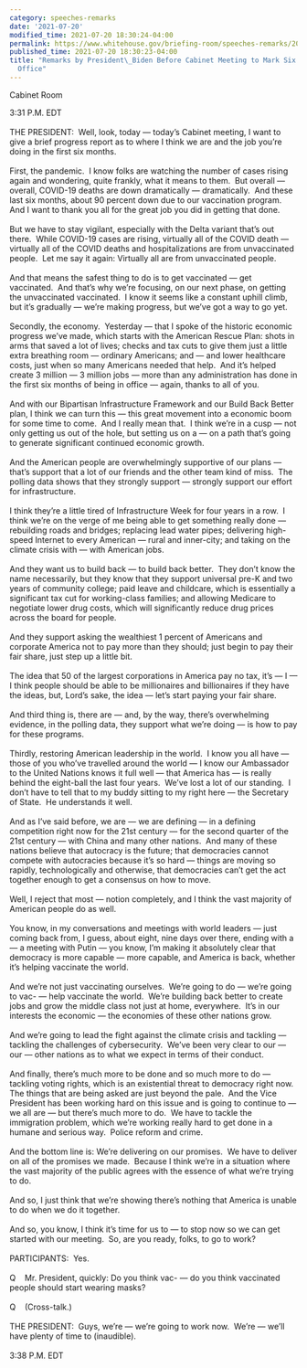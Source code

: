 ```yaml
---
category: speeches-remarks
date: '2021-07-20'
modified_time: 2021-07-20 18:30:24-04:00
permalink: https://www.whitehouse.gov/briefing-room/speeches-remarks/2021/07/20/remarks-by-president-biden-before-cabinet-meeting-to-mark-six-months-in-office/
published_time: 2021-07-20 18:30:23-04:00
title: "Remarks by President\_Biden Before Cabinet Meeting to Mark Six Months in\_\
  Office"
---
```

 
Cabinet Room

3:31 P.M. EDT  
   
THE PRESIDENT:  Well, look, today — today’s Cabinet meeting, I want to
give a brief progress report as to where I think we are and the job
you’re doing in the first six months.  
   
First, the pandemic.  I know folks are watching the number of cases
rising again and wondering, quite frankly, what it means to them.  But
overall — overall, COVID-19 deaths are down dramatically —
dramatically.  And these last six months, about 90 percent down due to
our vaccination program.  And I want to thank you all for the great job
you did in getting that done.   
   
But we have to stay vigilant, especially with the Delta variant that’s
out there.  While COVID-19 cases are rising, virtually all of the COVID
death — virtually all of the COVID deaths and hospitalizations are from
unvaccinated people.  Let me say it again: Virtually all are from
unvaccinated people.  
   
And that means the safest thing to do is to get vaccinated — get
vaccinated.  And that’s why we’re focusing, on our next phase, on
getting the unvaccinated vaccinated.  I know it seems like a constant
uphill climb, but it’s gradually — we’re making progress, but we’ve got
a way to go yet.  
   
Secondly, the economy.  Yesterday — that I spoke of the historic
economic progress we’ve made, which starts with the American Rescue
Plan: shots in arms that saved a lot of lives; checks and tax cuts to
give them just a little extra breathing room — ordinary Americans; and —
and lower healthcare costs, just when so many Americans needed that
help.  And it’s helped create 3 million — 3 million jobs — more than any
administration has done in the first six months of being in office —
again, thanks to all of you.   
   
And with our Bipartisan Infrastructure Framework and our Build Back
Better plan, I think we can turn this — this great movement into a
economic boom for some time to come.  And I really mean that.  I think
we’re in a cusp — not only getting us out of the hole, but setting us on
a — on a path that’s going to generate significant continued economic
growth.   
   
And the American people are overwhelmingly supportive of our plans —
that’s support that a lot of our friends and the other team kind of
miss.  The polling data shows that they strongly support — strongly
support our effort for infrastructure.  
   
I think they’re a little tired of Infrastructure Week for four years in
a row.  I think we’re on the verge of me being able to get something
really done — rebuilding roads and bridges; replacing lead water pipes;
delivering high-speed Internet to every American — rural and inner-city;
and taking on the climate crisis with — with American jobs.  
   
And they want us to build back — to build back better.  They don’t know
the name necessarily, but they know that they support universal pre-K
and two years of community college; paid leave and childcare, which is
essentially a significant tax cut for working-class families; and
allowing Medicare to negotiate lower drug costs, which will
significantly reduce drug prices across the board for people.  
   
And they support asking the wealthiest 1 percent of Americans and
corporate America not to pay more than they should; just begin to pay
their fair share, just step up a little bit.   
   
The idea that 50 of the largest corporations in America pay no tax, it’s
— I — I think people should be able to be millionaires and billionaires
if they have the ideas, but, Lord’s sake, the idea — let’s start paying
your fair share.  
   
And third thing is, there are — and, by the way, there’s overwhelming
evidence, in the polling data, they support what we’re doing — is how to
pay for these programs.   
   
Thirdly, restoring American leadership in the world.  I know you all
have — those of you who’ve travelled around the world — I know our
Ambassador to the United Nations knows it full well — that America has —
is really behind the eight-ball the last four years.  We’ve lost a lot
of our standing.  I don’t have to tell that to my buddy sitting to my
right here — the Secretary of State.  He understands it well.  
   
And as I’ve said before, we are — we are defining — in a defining
competition right now for the 21st century — for the second quarter of
the 21st century — with China and many other nations.  And many of these
nations believe that autocracy is the future; that democracies cannot
compete with autocracies because it’s so hard — things are moving so
rapidly, technologically and otherwise, that democracies can’t get the
act together enough to get a consensus on how to move.  
   
Well, I reject that most — notion completely, and I think the vast
majority of American people do as well.  
   
You know, in my conversations and meetings with world leaders — just
coming back from, I guess, about eight, nine days over there, ending
with a — a meeting with Putin — you know, I’m making it absolutely clear
that democracy is more capable — more capable, and America is back,
whether it’s helping vaccinate the world.   
   
And we’re not just vaccinating ourselves.  We’re going to do — we’re
going to vac- — help vaccinate the world.  We’re building back better to
create jobs and grow the middle class not just at home, everywhere. 
It’s in our interests the economic — the economies of these other
nations grow.   
   
And we’re going to lead the fight against the climate crisis and
tackling — tackling the challenges of cybersecurity.  We’ve been very
clear to our — our — other nations as to what we expect in terms of
their conduct.  
   
And finally, there’s much more to be done and so much more to do —
tackling voting rights, which is an existential threat to democracy
right now.  The things that are being asked are just beyond the pale. 
And the Vice President has been working hard on this issue and is going
to continue to — we all are — but there’s much more to do.  We have to
tackle the immigration problem, which we’re working really hard to get
done in a humane and serious way.  Police reform and crime.   
   
And the bottom line is: We’re delivering on our promises.  We have to
deliver on all of the promises we made.  Because I think we’re in a
situation where the vast majority of the public agrees with the essence
of what we’re trying to do.   
   
And so, I just think that we’re showing there’s nothing that America is
unable to do when we do it together.   
   
And so, you know, I think it’s time for us to — to stop now so we can
get started with our meeting.  So, are you ready, folks, to go to
work?  
   
PARTICIPANTS:  Yes.  
   
Q    Mr. President, quickly: Do you think vac- — do you think vaccinated
people should start wearing masks?   
   
Q    (Cross-talk.)  
   
THE PRESIDENT:  Guys, we’re — we’re going to work now.  We’re — we’ll
have plenty of time to (inaudible).  
   
3:38 P.M. EDT
